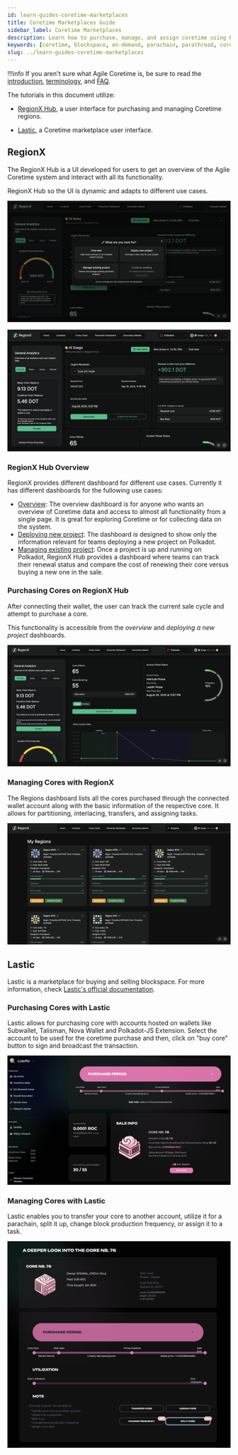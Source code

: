 ```yaml
---
id: learn-guides-coretime-marketplaces
title: Coretime Marketplaces Guide
sidebar_label: Coretime Marketplaces
description: Learn how to purchase, manage, and assign coretime using RegionX and Lastic marketplaces.
keywords: [coretime, blockspace, on-demand, parachain, parathread, cores]
slug: ../learn-guides-coretime-marketplaces
---
```


!!!info
    If you aren't sure what Agile Coretime is, be sure to read the [introduction](./learn-agile-coretime.md), [terminology](./learn-agile-coretime.md#agile-coretime-terminology), and [FAQ](./learn-agile-coretime.md#agile-coretime-faq).

The tutorials in this document utilize:

- [RegionX Hub](https://hub.regionx.tech/), a user interface for purchasing and managing
  Coretime regions.

- [Lastic](https://www.lastic.xyz/), a Coretime marketplace user interface.

## RegionX

The RegionX Hub is a UI developed for users to get an overview of the Agile Coretime system and interact with all its functionality.

RegionX Hub so the UI is dynamic and adapts to different use cases.

![RegionX-User-Specific](../assets/coretime/RegionX-user-specific-dashboards.png)

![RegionX-UI](../assets/coretime/RegionX-UI.png)

### RegionX Hub Overview

RegionX provides different dashboard for different use cases. Currently it has different dashboards for the fullowing use cases:
- [Overview](https://hub.regionx.tech/?dashboard=overview&network=polkadot): The overview dashboard is for anyone who wants an overview of Coretime data and access to almost all functionality from a single page. It is great for exploring Coretime or for collecting data on the system.
- [Deploying new project](https://hub.regionx.tech/?dashboard=deploying-new-project&network=polkadot): The dashboard is designed to show only the information relevant for teams deploying a new project on Polkadot.
- [Managing existing project](https://hub.regionx.tech/?dashboard=managing-existing-project&network=polkadot): Once a project is up and running on Polkadot, RegionX Hub provides a dashboard where teams can track their renewal status and compare the cost of renewing their core versus buying a new one in the sale.

### Purchasing Cores on RegionX Hub

After connecting their wallet, the user can track the current sale cycle and attempt to purchase a core.

This functionality is accessible from the *overview* and *deploying a new project* dashboards.

![RegionX-purchase-core](../assets/coretime/regionx-purchase-core.png)

### Managing Cores with RegionX

The Regions dashboard lists all the cores purchased through the connected wallet account along with
the basic information of the respective core. It allows for partitioning, interlacing, transfers,
and assigning tasks.

![RegionX-regions-dashboard](../assets/coretime/regionx-manage-cores.png)

## Lastic

Lastic is a marketplace for buying and selling blockspace. For more information, check
[Lastic's official documentation](https://docs.lastic.xyz/).

### Purchasing Cores with Lastic

Lastic allows for purchasing core with accounts hosted on wallets like Subwallet, Talisman, Nova
Wallet and Polkadot-JS Extension. Select the account to be used for the coretime purchase and then,
click on "buy core" button to sign and broadcast the transaction.

![Lastic-purchase-bulk-coretime](../assets/coretime/Lastic-UI.png)

### Managing Cores with Lastic

Lastic enables you to transfer your core to another account, utilize it for a parachain, split it
up, change block production frequency, or assign it to a task.

![Lastic-manage-core](../assets/coretime/Lastic-manage-core.png)
